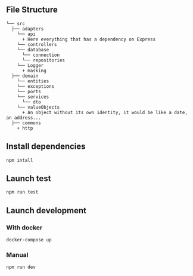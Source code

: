 ## File Structure
```
└── src
  ├── adapters
    └── api
      + Here everything that has a dependency on Express
    └── controllers
    └── database
      └── connection
      └── repositories
    └── Logger
      + masking
  ├── domain 
    └── entities
    └── exceptions
    └── ports
    └── services
      └── dto
    └── valueObjects
      + An object without its own identity, it would be like a date, an address...
  ├── commons
    + http
```

## Install dependencies
```
npm intall
```

## Launch test
```
npm run test
```

## Launch development
### With docker
```
docker-compose up
```
### Manual
```
npm run dev
```

